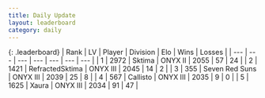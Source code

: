 ```yaml
---
title: Daily Update
layout: leaderboard
category: daily
---
```


{: .leaderboard}
| Rank | LV | Player | Division | Elo | Wins | Losses |
| --- | --- | --- | --- | --- | --- | --- |
| <span data-change="0">1</span> | 2972 | <span title="ID: 353063">Sktima</span> | ONYX II | <span data-change="-21">2055</span> | <span data-change="13">57</span> | <span data-change="8">24</span> |
| <span data-change="0">2</span> | 1421 | <span title="ID: 402846">RefractedSktima</span> | ONYX III | <span data-change="0">2045</span> | <span data-change="0">14</span> | <span data-change="0">2</span> |
| <span data-change="2">3</span> | 355 | <span title="ID: 670324">Seven Red Suns</span> | ONYX III | <span data-change="22">2039</span> | <span data-change="2">25</span> | <span data-change="0">8</span> |
| <span data-change="4">4</span> | 567 | <span title="ID: 619928">Callisto</span> | ONYX III | <span data-change="29">2035</span> | <span data-change="2">9</span> | <span data-change="0">0</span> |
| <span data-change="2">5</span> | 1625 | <span title="ID: 200908">Xaura</span> | ONYX III | <span data-change="27">2034</span> | <span data-change="10">91</span> | <span data-change="4">47</span> |